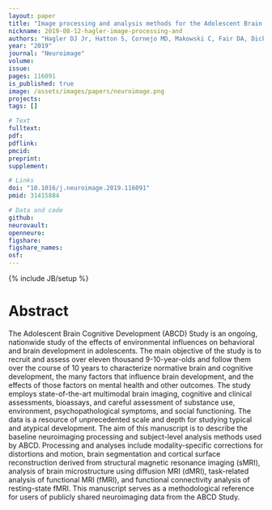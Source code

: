 ```yaml
---
layout: paper
title: "Image processing and analysis methods for the Adolescent Brain Cognitive Development Study"
nickname: 2019-08-12-hagler-image-processing-and
authors: "Hagler DJ Jr, Hatton S, Cornejo MD, Makowski C, Fair DA, Dick AS, Sutherland MT, Casey BJ, Barch DM, Harms MP, Watts R, Bjork JM, Garavan HP, Hilmer L, Pung CJ, Sicat CS, Kuperman J, Bartsch H, Xue F, Heitzeg MM, Laird AR, Trinh TT, Gonzalez R, Tapert SF, Riedel MC, Squeglia LM, Hyde LW, Rosenberg MD, Earl EA, Howlett KD, Baker FC, Soules M, Diaz J, de Leon OR, Thompson WK, Neale MC, Herting M, Sowell ER, Alvarez RP, Hawes SW, Sanchez M, Bodurka J, Breslin FJ, Morris AS, Paulus MP, Simmons WK, Polimeni JR, van der Kouwe A, Nencka AS, Gray KM, Pierpaoli C, Matochik JA, Noronha A, Aklin WM, Conway K, Glantz M, Hoffman E, Little R, Lopez M, Pariyadath V, Weiss SR, Wolff-Hughes DL, DelCarmen-Wiggins R, Feldstein Ewing SW, Miranda-Dominguez O, Nagel BJ, Perrone AJ, Sturgeon DT, Goldstone A, Pfefferbaum A, Pohl KM, Prouty D, Uban K, Bookheimer SY, Dapretto M, Galvan A, Bagot K, Giedd J, Infante MA, Jacobus J, Patrick K, Shilling PD, Desikan R, Li Y, Sugrue L, Banich MT, Friedman N, Hewitt JK, Hopfer C, Sakai J, Tanabe J, Cottler LB, Nixon SJ, Chang L, Cloak C, Ernst T, Reeves G, Kennedy DN, Heeringa S, Peltier S, Schulenberg J, Sripada C, Zucker RA, Iacono WG, Luciana M, Calabro FJ, Clark DB, Lewis DA, Luna B, Schirda C, Brima T, Foxe JJ, Freedman EG, Mruzek DW, Mason MJ, Huber R, McGlade E, Prescot A, Renshaw PF, Yurgelun-Todd DA, Allgaier NA, Dumas JA, Ivanova M, Potter A, Florsheim P, Larson C, Lisdahl K, Charness ME, Fuemmeler B, Hettema JM, Maes HH, Steinberg J, Anokhin AP, Glaser P, Heath AC, Madden PA, Baskin-Sommers A, Constable RT, Grant SJ, Dowling GJ, Brown SA, Jernigan TL, Dale AM"
year: "2019"
journal: "Neuroimage"
volume: 
issue: 
pages: 116091
is_published: true
image: /assets/images/papers/neuroimage.png
projects:
tags: []

# Text
fulltext:
pdf:
pdflink:
pmcid: 
preprint:
supplement:

# Links
doi: "10.1016/j.neuroimage.2019.116091"
pmid: 31415884

# Data and code
github:
neurovault:
openneuro:
figshare:
figshare_names:
osf:
---
```

{% include JB/setup %}

# Abstract

The Adolescent Brain Cognitive Development (ABCD) Study is an ongoing, nationwide study of the effects of environmental influences on behavioral and brain development in adolescents. The main objective of the study is to recruit and assess over eleven thousand 9-10-year-olds and follow them over the course of 10 years to characterize normative brain and cognitive development, the many factors that influence brain development, and the effects of those factors on mental health and other outcomes. The study employs state-of-the-art multimodal brain imaging, cognitive and clinical assessments, bioassays, and careful assessment of substance use, environment, psychopathological symptoms, and social functioning. The data is a resource of unprecedented scale and depth for studying typical and atypical development. The aim of this manuscript is to describe the baseline neuroimaging processing and subject-level analysis methods used by ABCD. Processing and analyses include modality-specific corrections for distortions and motion, brain segmentation and cortical surface reconstruction derived from structural magnetic resonance imaging (sMRI), analysis of brain microstructure using diffusion MRI (dMRI), task-related analysis of functional MRI (fMRI), and functional connectivity analysis of resting-state fMRI. This manuscript serves as a methodological reference for users of publicly shared neuroimaging data from the ABCD Study.
